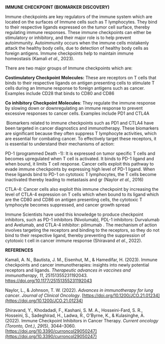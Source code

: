 **IMMUNE CHECKPOINT (BIOMARKER DISCOVERY)**

Immune checkpoints are key regulators of the immune system which are located on the surfaces of Immune cells such as T lymphocytes. They bind to their respective ligands expressed on the tumor cell surface, thereby regulating immune responses. These immune checkpoints can either be stimulatory or inhibitory, and their major role is to help prevent autoimmunity. Autoimmunity occurs when the immune cells mistakenly attack the healthy body cells, due to detection of healthy body cells as foreign antigens. Immune checkpoints help to maintain immune homeostasis (Kamali *et al.,* 2023).

There are two major groups of Immune checkpoints which are:

**Costimulatory Checkpoint Molecules:** These are receptors on T cells that binds to their respective ligands on antigen presenting cells to stimulate T cells during an Immune response to foreign antigens such as cancer. Examples include CD28 that binds to CD80 and CD86

**Co inhibitory Checkpoint Molecules**: They regulate the immune response by slowing down or downregulating an immune response to prevent excessive responses to cancer cells. Examples include PD1 and CTL4A

 Biomarkers related to immune checkpoints such as PD1 and CTLA4 have been targeted in cancer diagnostics and immunotherapy. These biomarkers are significant because they often suppress T lymphocyte activities, which are essential for combating cancer. To effectively target these receptors, it is essential to understand their mechanisms of action:

PD-1 (programmed Death -1): It is expressed on tumor specific T cells and becomes upregulated when T cell is activated. It binds to PD-1 ligand and when bound, it limits T cell response. Cancer cells exploit this pathway to evade immune checkpoints by expressing high level of PD-1 ligand. When these ligands bind to PD-1 on cytotoxic T lymphocytes, the T cells become inactivated thereby leading to metastasis and gr (Naylor *et al.,* 2016)

CTLA-4: Cancer cells also exploit this immune checkpoint by increasing the level of CTLA-4 expression on T cells which when bound to its ligand which are the CD80 and CD86 on antigen presenting cells, the cytotoxic T lymphocyte becomes suppressed, and cancer growth spread

Immune Scientists have used this knowledge to produce checkpoint inhibitors, such as PD-1 inhibitors (Nivolumab), PDL-1 inhibitors: Durvalumab and Avelumab, and CTLA-4 inhibitor: pilimumab . The mechanism of action involves targeting the receptors and binding to the receptors, so they do not bind to their respective ligand, thereby preventing the suppression of cytotoxic t cell in cancer immune response (Shiravand *et al*., 2022).

**REFERENCES**

Kamali, A. N., Bautista, J. M., Eisenhut, M., & Hamedifar, H. (2023). Immune checkpoints and cancer immunotherapies: insights into newly potential receptors and ligands. *Therapeutic advances in vaccines and immunotherapy*, *11*, 25151355231192043. https://doi.org/10.1177/25151355231192043

Naylor, L., & Johnson, T. W. (2022). *Advances in immunotherapy for lung cancer*. *Journal of Clinical Oncology*. [https://doi.org/10.1200/JCO.21.01234](https://doi.org/10.1200/JCO.21.01234)

Shiravand, Y., Khodadadi, F., Kashani, S. M. A., Hosseini-Fard, S. R., Hosseini, S., Sadeghirad, H., Ladwa, R., O'Byrne, K., & Kulasinghe, A. (2022). Immune Checkpoint Inhibitors in Cancer Therapy. *Current oncology (Toronto, Ont.)*, *29*(5), 3044–3060. [https://doi.org/10.3390/curroncol29050247](https://doi.org/10.3390/curroncol29050247)
